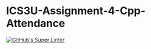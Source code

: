 # ICS3U-Assignment-4-Cpp-Attendance

[![GitHub's Super Linter](https://github.com/haokai-li/ICS3U-Assignment-4-Cpp-Attendance/workflows/GitHub's%20Super%20Linter/badge.svg)](https://github.com/haokai-li/ICS3U-Assignment-4-Cpp-Attendance/actions)
